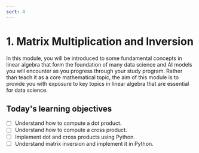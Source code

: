 ```yaml
---
sort: 4
---
```


# 1. Matrix Multiplication and Inversion

In this module, you will be introduced to some fundamental concepts in linear algebra
that form the foundation of many data science and AI models you will encounter
as you progress through your study program. Rather than teach it as a core mathematical
topic, the aim of this module is to provide you with exposure to key topics in linear
algebra that are essential for data science.

## Today's learning objectives
- [ ] Understand how to compute a dot product.
- [ ] Understand how to compute a cross product.
- [ ] Implement dot and cross products using Python.
- [ ] Understand matrix inversion and implement it in Python.
